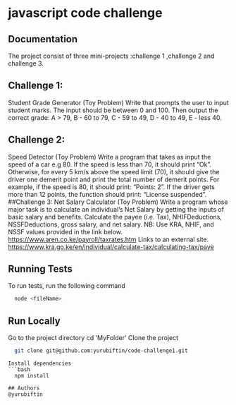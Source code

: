 # javascript code challenge
## Documentation
The project consist of three mini-projects :challenge 1 ,challenge 2 and challenge 3.

## Challenge 1:
 Student Grade Generator (Toy Problem)
Write that prompts the user to input student marks. The input should be between 0 and 100. Then output the correct grade:
A > 79, B - 60 to 79, C -  59 to 49, D - 40 to 49, E - less 40.
## Challenge 2:
 Speed Detector (Toy Problem)
Write a program that takes as input the speed of a car e.g 80. If the speed is less than 70, it should print “Ok”. Otherwise, for every 5 km/s above the speed limit (70), it should give the driver one demerit point and print the total number of demerit points.
For example, if the speed is 80, it should print: “Points: 2”. If the driver gets more than 12 points, the function should print: “License suspended”.
##Challenge 3:
 Net Salary Calculator (Toy Problem)
Write a program whose major task is to calculate an individual’s Net Salary by getting the inputs of basic salary and benefits. Calculate the payee (i.e. Tax), NHIFDeductions, NSSFDeductions, gross salary, and net salary.
NB: Use KRA, NHIF, and NSSF values provided in the link below.
https://www.aren.co.ke/payroll/taxrates.htm Links to an external site.
https://www.kra.go.ke/en/individual/calculate-tax/calculating-tax/paye
## Running Tests
To run tests, run the following command
```bash
  node <fileName>
```
## Run Locally
Go to the project directory
    cd 'MyFolder'
Clone the project
```bash
  git clone git@github.com:yurubiftin/code-challenge1.git
```
```
Install dependencies
```bash
  npm install
```
```
## Authors
@yurubiftin
